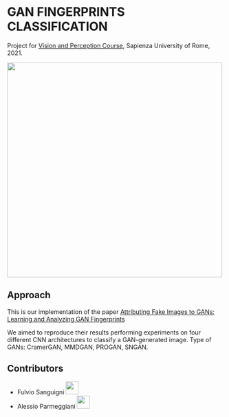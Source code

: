 # GAN FINGERPRINTS CLASSIFICATION

Project for [Vision and Perception Course](https://sites.google.com/diag.uniroma1.it/ireneamerini/teaching?authuser=0), Sapienza University of Rome, 2021.

<a href="https://www.dis.uniroma1.it/"><img src="http://www.dis.uniroma1.it/sites/default/files/marchio%20logo%20eng%20jpg.jpg" width="500"></a>

## Approach

This is our implementation of the paper [Attributing Fake Images to GANs: Learning and Analyzing GAN Fingerprints](https://arxiv.org/pdf/1811.08180.pdf)

We aimed to reproduce their results performing experiments on four different CNN architectures to classify a GAN-generated image. 
Type of GANs: CramerGAN, MMDGAN, PROGAN, SNGAN.

## Contributors
* Fulvio Sanguigni <a href= "https://github.com/furio1999"><img src="https://upload.wikimedia.org/wikipedia/commons/thumb/9/91/Octicons-mark-github.svg/1024px-Octicons-mark-github.svg.png" width="30"></a>
* Alessio Parmeggiani <a href= "https://github.com/Alessio-Parmeggiani"><img src="https://upload.wikimedia.org/wikipedia/commons/thumb/9/91/Octicons-mark-github.svg/1024px-Octicons-mark-github.svg.png" width="30"></a>

